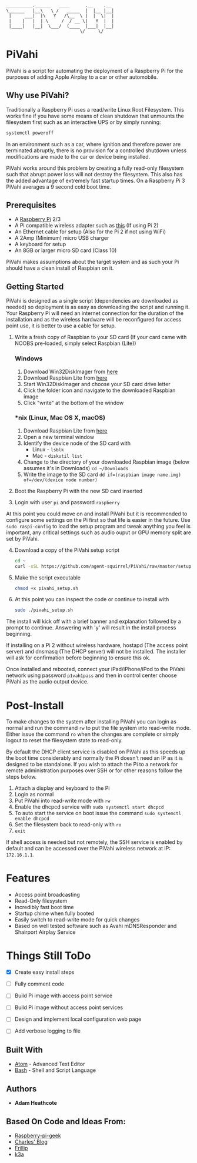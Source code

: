 ```
__________.______   ____      .__    .__
\______   |__\   \ /   _____  |  |__ |__|
 |     ___|  |\   Y   /\__  \ |  |  \|  |
 |    |   |  | \     /  / __ \|   Y  |  |
 |____|   |__|  \___/  (____  |___|  |__|
                            \/     \/
```

# PiVahi

PiVahi is a script for automating the deployment of a Raspberry Pi for the purposes of adding Apple Airplay to a car or other automobile. 

## Why use PiVahi?

Traditionally a Raspberry Pi uses a read/write Linux Root Filesystem. This works fine if you have some means of clean shutdown that unmounts the filesystem first such as an interactive UPS or by simply running:
```bash
systemctl poweroff
```
In an environment such as a car, where ignition and therefore power are terminated abruptly, there is no provision for a controlled shutdown unless modifications are made to the car or device being installed.

PiVahi works around this problem by creating a fully read-only filesystem such that abrupt power loss will not destroy the filesystem. This also has the added advantage of extremely fast startup times.
On a Raspberry Pi 3 PiVahi averages a 9 second cold boot time.

## Prerequisites

- A [Raspberry Pi](http://au.element14.com/buy-raspberry-pi?ICID=I-HPBL-april16-NP-08) 2/3
- A Pi compatible wireless adapter such as [this](http://au.element14.com/element14/wipi/dongle-wifi-usb-for-raspberry/dp/2133900) (If using Pi 2)
- An Ethernet cable for setup (Also for the Pi 2 if not using WiFi)
- A 2Amp (Minimum) micro USB charger
- A keyboard for setup
- An 8GB or larger micro SD card (Class 10)

PiVahi makes assumptions about the target system and as such your Pi should have a clean install of Raspbian on it.

## Getting Started

PiVahi is designed as a single script (dependencies are downloaded as needed) so deployment is as easy as downloading the script and running it.
Your Raspberry Pi will need an internet connection for the duration of the installation and as the wireless hardware will be reconfigured for access point use, it is better to use a cable for setup.

1. Write a fresh copy of Raspbian to your SD card (If your card came with NOOBS pre-loaded, simply select Raspbian (Lite))
    ### Windows
	  1. Download Win32DiskImager from [here](https://sourceforge.net/projects/win32diskimager/)
    2. Download Raspbian Lite from [here](https://downloads.raspberrypi.org/raspbian_lite_latest)
    3. Start Win32DiskImager and choose your SD card drive letter
    4. Click the folder icon and navigate to the downloaded Raspbian image
    5. Click "write" at the bottom of the window
    
    ### *nix (Linux, Mac OS X, macOS)
    1. Download Raspbian Lite from [here](https://downloads.raspberrypi.org/raspbian_lite_latest)
    2. Open a new terminal window
    3. Identify the device node of the SD card with
        - Linux - `lsblk`
        - Mac - `diskutil list`
    4. Change to the directory of your downloaded Raspbian image (below assumes it's in Downloads)
        `cd ~/Downloads`
    5. Write the image to the SD card
        `dd if=(raspbian image name.img) of=/dev/(device node number)`
2. Boot the Raspberry Pi with the new SD card inserted
3. Login with user `pi` and password `raspberry`

At this point you could move on and install PiVahi but it is recommended to configure some settings on the Pi first so that life is easier in the future. Use `sudo raspi-config` to load the setup program and tweak anything you feel is important, any critical settings such as audio ouput or GPU memory split are set by PiVahi.

4. Download a copy of the PiVahi setup script
    ```bash
    cd ~
    curl -sSL https://github.com/agent-squirrel/PiVahi/raw/master/setup.sh > pivahi_setup.sh
    ```
5. Make the script executable
    ```bash
    chmod +x pivahi_setup.sh
    ```
6. At this point you can inspect the code or continue to install with
    ```bash
    sudo ./pivahi_setup.sh
    ```
The install will kick off with a brief banner and explanation followed by a prompt to continue. Answering with 'y' will result in the install process beginning.

If installing on a Pi 2 without wireless hardware, hostapd (The access point server) and dnsmasq (The DHCP server) will not be installed. The installer will ask for confirmation before beginning to ensure this ok.

Once installed and rebooted, connect your iPad/iPhone/iPod to the PiVahi network using password `p1vah1pass` and then in control center choose PiVahi as the audio output device.


# Post-Install

To make changes to the system after installing PiVahi you can login as normal and run the command `rw` to put the file system into read-write mode. Either issue the command `ro` when the changes are complete or simply logout to reset the filesystem state to read-only.

By default the DHCP client service is disabled on PiVahi as this speeds up the boot time considerably and normally the Pi doesn't need an IP as it is designed to be standalone. If you wish to attach the Pi to a network for remote administration purposes over SSH or for other reasons follow the steps below.

  1. Attach a display and keyboard to the Pi
  2. Login as normal
  3. Put PiVahi into read-write mode with `rw`
  4. Enable the dhcpcd service with `sudo systemctl start dhcpcd`
  5. To auto start the service on boot issue the command `sudo systemctl enable dhcpcd`
  6. Set the filesystem back to read-only with `ro`
  7. `exit` 

If shell access is needed but not remotely, the SSH service is enabled by default and can be accessed over the PiVahi wireless network at IP: `172.16.1.1`.


# Features

- Access point broadcasting
- Read-Only filesystem
- Incredibly fast boot time
- Startup chime when fully booted
- Easily switch to read-write mode for quick changes 
- Based on well tested software such as Avahi mDNSResponder and Shairport Airplay Service

# Things Still ToDo

- [x] Create easy install steps
- [ ] Fully comment code
- [ ] Build Pi image with access point service
- [ ] Build Pi image without access point services
- [ ] Design and implement local configuration web page
- [ ] Add verbose logging to file



## Built With

* [Atom](https://atom.io/) - Advanced Text Editor
* [Bash](https://tiswww.case.edu/php/chet/bash/bashtop.html) - Shell and Script Language


## Authors

* **Adam Heathcote**

## Based On Code and Ideas From:

* [Raspberry-pi-geek](http://www.raspberry-pi-geek.com/Archive/2015/09/Using-the-Raspberry-Pi-as-an-AirPlay-server)
* [Charles' Blog](https://hallard.me/raspberry-pi-read-only/)
* [Frillip](https://frillip.com/using-your-raspberry-pi-3-as-a-wifi-access-point-with-hostapd/)
* [k3a](http://k3a.me/how-to-make-raspberrypi-truly-read-only-reliable-and-trouble-free/)
